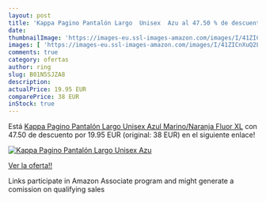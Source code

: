 ```yaml
---
layout: post
title: 'Kappa Pagino Pantalón Largo  Unisex  Azu al 47.50 % de descuento'
date: 
thumbnailImage: 'https://images-eu.ssl-images-amazon.com/images/I/41ZICnXuQ2L._SL200_.jpg'
images: [ 'https://images-eu.ssl-images-amazon.com/images/I/41ZICnXuQ2L._SL200_.jpg' ]
comments: true
category: ofertas
author: ring
slug: B01N5SJZA8
description:
actualPrice: 19.95 EUR
comparePrice: 38 EUR
inStock: true
---
```


Está [Kappa Pagino Pantalón Largo  Unisex  Azul Marino/Naranja Fluor  XL](https://www.amazon.es/dp/B01N5SJZA8/?tag=tolees-21) con 47.50 de descuento por 19.95 EUR (original: 38 EUR) en el siguiente enlace!

[![Kappa Pagino Pantalón Largo  Unisex  Azu](https://images-eu.ssl-images-amazon.com/images/I/41ZICnXuQ2L._SL200_.jpg)](https://www.amazon.es/dp/B01N5SJZA8/?tag=tolees-21)

[Ver la oferta!!](https://www.amazon.es/dp/B01N5SJZA8/?tag=tolees-21)

Links participate in Amazon Associate program and might generate a comission on qualifying sales



